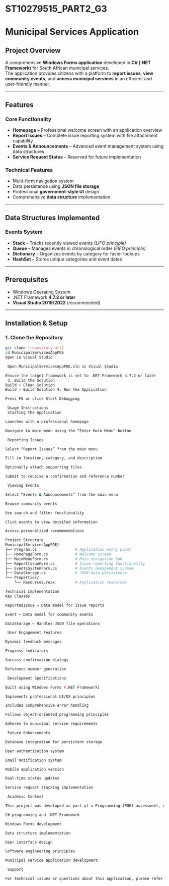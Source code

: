 # ST10279515_PART2_G3
#  Municipal Services Application

##  Project Overview
A comprehensive **Windows Forms application** developed in **C# (.NET Framework)** for South African municipal services.  
The application provides citizens with a platform to **report issues**, **view community events**, and **access municipal services** in an efficient and user-friendly manner.

---

##  Features

### Core Functionality
- **Homepage** – Professional welcome screen with an application overview  
- **Report Issues** – Complete issue reporting system with file attachment capability  
- **Events & Announcements** – Advanced event management system using data structures  
- **Service Request Status** – Reserved for future implementation  

### Technical Features
- Multi-form navigation system  
- Data persistence using **JSON file storage**  
- Professional **government-style UI** design  
- Comprehensive **data structure** implementation  

---

## Data Structures Implemented

### Events System
- **Stack** – Tracks recently viewed events *(LIFO principle)*  
- **Queue** – Manages events in chronological order *(FIFO principle)*  
- **Dictionary** – Organizes events by category for faster lookups  
- **HashSet** – Stores unique categories and event dates  

---

## Prerequisites
- Windows Operating System  
- .NET Framework **4.7.2 or later**  
- **Visual Studio 2019/2022** (recommended)  

---

## Installation & Setup

### 1. Clone the Repository
```bash
git clone [repository-url]
cd MunicipalServicesAppPOE
Open in Visual Studio

 Open MunicipalServicesAppPOE.sln in Visual Studio

Ensure the target framework is set to .NET Framework 4.7.2 or later
 3. Build the Solution
Build > Clean Solution  
Build > Build Solution 4. Run the Application

Press F5 or click Start Debugging

 Usage Instructions
 Starting the Application

Launches with a professional homepage

Navigate to main menu using the “Enter Main Menu” button

 Reporting Issues

Select “Report Issues” from the main menu

Fill in location, category, and description

Optionally attach supporting files

Submit to receive a confirmation and reference number

 Viewing Events

Select “Events & Announcements” from the main menu

Browse community events

Use search and filter functionality

Click events to view detailed information

Access personalized recommendations

Project Structure
MunicipalServicesAppPOE/
├── Program.cs                 # Application entry point
├── HomePageForm.cs            # Welcome screen
├── MainMenuForm.cs            # Main navigation hub
├── ReportIssueForm.cs         # Issue reporting functionality
├── EventsSystemForm.cs        # Events management system
├── DataStorage.cs             # JSON data persistence
└── Properties/
    └── Resources.resx         # Application resources

Technical Implementation
Key Classes

ReportedIssue – Data model for issue reports

Event – Data model for community events

DataStorage – Handles JSON file operations

 User Engagement Features

Dynamic feedback messages

Progress indicators

Success confirmation dialogs

Reference number generation

 Development Specifications

Built using Windows Forms (.NET Framework)

Implements professional UI/UX principles

Includes comprehensive error handling

Follows object-oriented programming principles

Adheres to municipal service requirements

 Future Enhancements

Database integration for persistent storage

User authentication system

Email notification system

Mobile application version

Real-time status updates

Service request tracking implementation

 Academic Context

This project was developed as part of a Programming (POE) assessment, demonstrating proficiency in:

C# programming and .NET Framework

Windows Forms development

Data structure implementation

User interface design

Software engineering principles

Municipal service application development

 Support

For technical issues or questions about this application, please refer to the project documentation or contact the development team.

